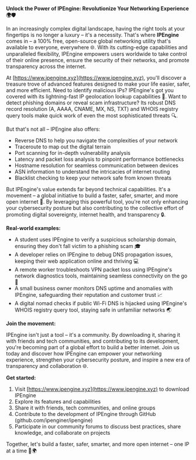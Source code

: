 **Unlock the Power of IPEngine: Revolutionize Your Networking Experience 🌍🛡️**

In an increasingly complex digital landscape, having the right tools at your fingertips is no longer a luxury – it's a necessity. That's where **IPEngine** comes in – a 100% free, open-source global networking utility that's available to everyone, everywhere 🌐. With its cutting-edge capabilities and unparalleled flexibility, IPEngine empowers users worldwide to take control of their online presence, ensure the security of their networks, and promote transparency across the internet.

At [https://www.ipengine.xyz](https://www.ipengine.xyz), you'll discover a treasure trove of advanced features designed to make your life easier, safer, and more efficient. Need to identify malicious IPs? IPEngine's got you covered with its lightning-fast IP geolocation lookup capabilities 📍. Want to detect phishing domains or reveal scam infrastructure? Its robust DNS record resolution (A, AAAA, CNAME, MX, NS, TXT) and WHOIS registry query tools make quick work of even the most sophisticated threats 🔍.

But that's not all – IPEngine also offers:

*   Reverse DNS to help you navigate the complexities of your network
*   Traceroute to map out the digital terrain
*   Port scanning for in-depth vulnerability analysis
*   Latency and packet loss analysis to pinpoint performance bottlenecks
*   Hostname resolution for seamless communication between devices
*   ASN information to understand the intricacies of internet routing
*   Blacklist checking to keep your network safe from known threats

But IPEngine's value extends far beyond technical capabilities. It's a movement – a global initiative to build a faster, safer, smarter, and more open internet 🚀. By leveraging this powerful tool, you're not only enhancing your cybersecurity posture but also contributing to the collective effort of promoting digital sovereignty, internet health, and transparency 🔒.

**Real-world examples:**

*   A student uses IPEngine to verify a suspicious scholarship domain, ensuring they don't fall victim to a phishing scam 🎓
*   A developer relies on IPEngine to debug DNS propagation issues, keeping their web application online and thriving 💻
*   A remote worker troubleshoots VPN packet loss using IPEngine's network diagnostics tools, maintaining seamless connectivity on the go 🚀
*   A small business owner monitors DNS uptime and anomalies with IPEngine, safeguarding their reputation and customer trust 📈
*   A digital nomad checks if public Wi-Fi DNS is hijacked using IPEngine's WHOIS registry query tool, staying safe in unfamiliar networks 🌏

**Join the movement:**

IPEngine isn't just a tool – it's a community. By downloading it, sharing it with friends and tech communities, and contributing to its development, you're becoming part of a global effort to build a better internet. Join us today and discover how IPEngine can empower your networking experience, strengthen your cybersecurity posture, and inspire a new era of transparency and collaboration 🌐.

**Get started:**

1.  Visit [https://www.ipengine.xyz](https://www.ipengine.xyz) to download IPEngine
2.  Explore its features and capabilities
3.  Share it with friends, tech communities, and online groups
4.  Contribute to the development of IPEngine through GitHub (github.com/ipenginer/ipengine)
5.  Participate in our community forums to discuss best practices, share knowledge, and collaborate on projects

Together, let's build a faster, safer, smarter, and more open internet – one IP at a time 🚀🌍